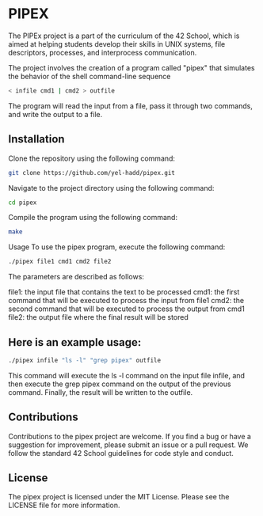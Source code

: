 # PIPEX

The PIPEx project is a part of the curriculum of the 42 School, which is aimed at helping students develop their skills in UNIX systems, file descriptors, processes, and interprocess communication.

The project involves the creation of a program called "pipex" that simulates the behavior of the shell command-line sequence 
```bash
< infile cmd1 | cmd2 > outfile
```
The program will read the input from a file, pass it through two commands, and write the output to a file.

## Installation
Clone the repository using the following command:

```bash
git clone https://github.com/yel-hadd/pipex.git
```
Navigate to the project directory using the following command:

```bash
cd pipex
```
Compile the program using the following command:
```bash
make
```
Usage
To use the pipex program, execute the following command:

```bash
./pipex file1 cmd1 cmd2 file2
```
The parameters are described as follows:

file1: the input file that contains the text to be processed
cmd1: the first command that will be executed to process the input from file1
cmd2: the second command that will be executed to process the output from cmd1
file2: the output file where the final result will be stored

## Here is an example usage:

```bash
./pipex infile "ls -l" "grep pipex" outfile
```
This command will execute the ls -l command on the input file infile, and then execute the grep pipex command on the output of the previous command. Finally, the result will be written to the outfile.

## Contributions
Contributions to the pipex project are welcome. If you find a bug or have a suggestion for improvement, please submit an issue or a pull request. We follow the standard 42 School guidelines for code style and conduct.

## License
The pipex project is licensed under the MIT License. Please see the LICENSE file for more information.
